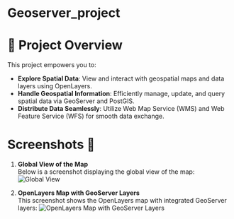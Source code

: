 # Geoserver_project

# 🚀 Project Overview

This project empowers you to:

- **Explore Spatial Data**: View and interact with geospatial maps and data layers using OpenLayers.
- **Handle Geospatial Information**: Efficiently manage, update, and query spatial data via GeoServer and PostGIS.
- **Distribute Data Seamlessly**: Utilize Web Map Service (WMS) and Web Feature Service (WFS) for smooth data exchange.


# Screenshots 📸

1. **Global View of the Map**  
   Below is a screenshot displaying the global view of the map:
   ![Global View](C:/Users/farid/geoserver/Capture%20d%27écran%202024-12-10%20194108.png)

2. **OpenLayers Map with GeoServer Layers**  
   This screenshot shows the OpenLayers map with integrated GeoServer layers:
   ![OpenLayers Map with GeoServer Layers](C:/Users/farid/geoserver/images/Capture%20d%27écran%202024-12-10%20105305.png)
